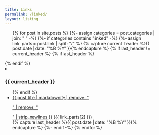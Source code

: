 ```yaml
---
title: Links
permalink: /linked/
layout: listing
---
```


<ul class="archive">
{% for post in site.posts %}
  {%- assign categories = post.categories | join: " " -%}
  {%- if categories contains "linked" -%}
  {%- assign link_parts = post.link | split: "/" %}
  {% capture current_header %}{{ post.date | date: "%B %Y" }}{% endcapture %}
  {% if last_header != current_header %}
    {% if last_header %}
      </ul></li>
    {% endif %}
    <li><h3>{{ current_header }}</h3>
      <ul>
  {% endif %}
      <li>
        <a href="{{ post.url }}">{{ post.title | markdownify | remove: "<p>" | remove: "</p>" | strip_newlines }}</a> ({{ link_parts[2] }})
      </li>
  {% capture last_header %}{{ post.date | date: "%B %Y" }}{% endcapture %}
  {%- endif -%}
{% endfor %}
    </ul>
  </li>
</ul>
